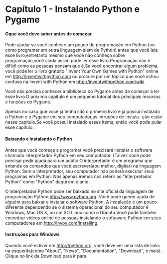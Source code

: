 # Capítulo 1 - Instalando Python e Pygame

#### Oque você deve saber antes de começar

Pode ajudar se você conhece um pouco de programação em Python (ou como programar em outra linguagem além de Python) antes que você leia esse
livro;entretanto mesmo que você não conheça sobre programação,você ainda assim pode ler esse livro.Programação não é difícil como as pessoas
pensam que é.Se você encontrar algum problema, você pode ler o livro gratuíto "invent Your Own Games with Python" online em http://inventwithpython.com
ou procure por um tópico que você achou confuso na invent with Python em http://inventwithpython.com/wiki.

Você não precisa conhecer a biblioteca do Pygame antes de começar a ler esse livro.O próximo capítulo é um pequeno tutorial dos príncipais
recursos e funções do Pygame.

Apenas no caso que você já tenha lido o primeiro livro e já possui instalado o Python e o Pygame em seu computador,as intruções de instala-
ção estão nesse capítulo.Se você possui instalado esses items, então você pode pular esse capítulo.

#### Baixando e instalando o Python

Antes que você começe a programar você precisará instalar o software chamado interpretador Python em seu computador. (Talvez você pode precisar
pedir ajuda para um adulto.O interpretador é um programa que entende os comandos que você escreverá(ou melhor, digitar) na linguagem Python.
Sem o interpretador, seu computador não poderá executar seus programas em Python. Nós apenas iremos nos referir ao "interpretador Python" como
"Python" daqui em diante.

O interpretador Python pode ser baixado no site oficial da linguagem de programação Python,http://www.python.org. Você pode querer ajuda de
alguém para baixar e instalar o software Python. A instalação é um pouco diferente dependendo se o sistema operacional do seu computador é
Windows, Mac OS X, ou um SO Linux como o Ubuntu.Você pode também encontrar videos online de pessoas instalando o softaware Python em seus
computadores em http://invpy.com/installing.

#### Instruções para Windows

Quando você estiver em http://python.org, você deve ver uma lista de links na esquerda(como "About", "News", "Documentation", "Download", e
mais). Clique no link de Download para ir para 


